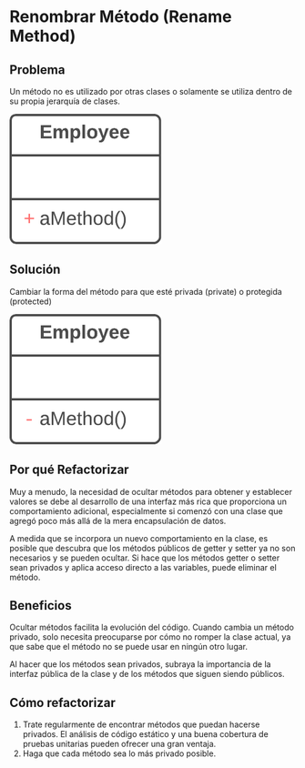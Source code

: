 # Renombrar Método (Rename Method)

## Problema

Un método no es utilizado por otras clases o solamente se utiliza dentro de su propia jerarquía de clases.

![](./assets/HideMethod-Before.png)

## Solución

Cambiar la forma del método para que esté privada (private) o protegida (protected)

![](./assets/HideMethod-After.png)

## Por qué Refactorizar
Muy a menudo, la necesidad de ocultar métodos para obtener y establecer valores se debe al desarrollo de una interfaz más rica que proporciona un comportamiento adicional, 
especialmente si comenzó con una clase que agregó poco más allá de la mera encapsulación de datos.

A medida que se incorpora un nuevo comportamiento en la clase, es posible que descubra que los métodos públicos de getter y setter ya no son necesarios y se pueden ocultar. 
Si hace que los métodos getter o setter sean privados y aplica acceso directo a las variables, puede eliminar el método.

## Beneficios

Ocultar métodos facilita la evolución del código. Cuando cambia un método privado, solo necesita preocuparse por cómo no romper la clase actual, 
ya que sabe que el método no se puede usar en ningún otro lugar.

Al hacer que los métodos sean privados, subraya la importancia de la interfaz pública de la clase y de los métodos que siguen siendo públicos.

## Cómo refactorizar

1. Trate regularmente de encontrar métodos que puedan hacerse privados. 
El análisis de código estático y una buena cobertura de pruebas unitarias pueden ofrecer una gran ventaja.
2. Haga que cada método sea lo más privado posible.
